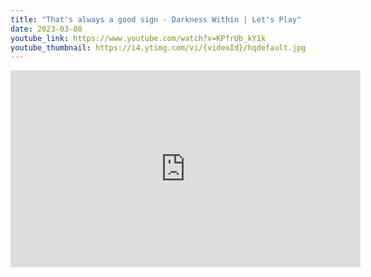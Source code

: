 ```yaml
---
title: "That's always a good sign - Darkness Within | Let's Play"
date: 2023-03-08
youtube_link: https://www.youtube.com/watch?v=KPfrUb_kY1k
youtube_thumbnail: https://i4.ytimg.com/vi/{videoId}/hqdefault.jpg
---
```

<iframe width="560" height="315" src="https://www.youtube.com/embed/KPfrUb_kY1k" title="That's always a good sign - Darkness Within | Let's Play" frameborder="0" allow="accelerometer; autoplay; clipboard-write; encrypted-media; gyroscope; picture-in-picture; web-share" allowfullscreen></iframe>
